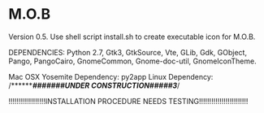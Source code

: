 # M.O.B

Version 0.5.  Use shell script install.sh to create executable icon for M.O.B.

DEPENDENCIES:  Python 2.7, Gtk3, GtkSource, Vte, GLib, Gdk, GObject, Pango, PangoCairo, GnomeCommon, Gnome-doc-util, GnomeIconTheme.


Mac OSX Yosemite Dependency: py2app
Linux Dependency: /*************#######UNDER CONSTRUCTION#####3*******/


!!!!!!!!!!!!!!!!!!INSTALLATION PROCEDURE NEEDS TESTING!!!!!!!!!!!!!!!!!!!!!!!!
